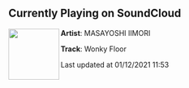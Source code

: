 ## Currently Playing on SoundCloud

[<img align="left" width="100" src="https://i1.sndcdn.com/artworks-rAsBVRji3xI8LRMV-Cl46gg-t50x50.jpg">](https://soundcloud.com/masayoshi-iimori/wonky-floor?in=masayoshi-iimori/sets/wonky-rave-ep)

**Artist**: MASAYOSHI IIMORI 

**Track**: Wonky Floor

Last updated at 01/12/2021 11:53
